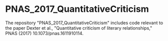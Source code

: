 # PNAS_2017_QuantitativeCriticism
The repository "PNAS_2017_QuantitativeCriticism" includes code relevant to the paper Dexter et al., "Quantitative criticism of literary relationships," PNAS (2017) 10.1073/pnas.1611910114.  
